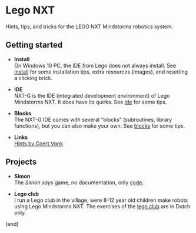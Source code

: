 # Lego NXT

Hints, tips, and tricks for the LEGO NXT Mindstorms robotics system.

## Getting started

- **Install**  
  On Windows 10 PC, the IDE from Lego does not always install.
  See [install](install/install.md) for some installation tips, 
  extra resources (images), and resetting a clicking brick.
  
- **IDE**  
  NXT-G is the IDE (integrated development environment) of Lego Mindstorms NXT.
  It does have its quirks. See [ide](ide/ide.md) for some tips.

- **Blocks**  
  The NXT-G IDE comes with several "blocks" (subroutines, library functions), but you can also make your own.
  See [blocks](blocks/blocks.md) for some tips.

- **Links**  
  [Hints by Coert Vonk](https://coertvonk.com/family/school/inquiries/lego-mindstorms-nxt-g-6107)

## Projects

- **Simon**  
  The _Simon says_ game, no documentation, only [code](simon).

- **Lego club**  
  I run a Lego club in the village, were 8-12 year old children make robots using Lego Mindstorms NXT.
  The exercises of the [lego club](legoclub) are in Dutch only.

(end)
